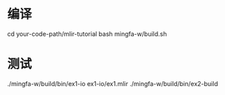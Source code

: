 # 编译
cd your-code-path/mlir-tutorial
bash mingfa-w/build.sh

# 测试
./mingfa-w/build/bin/ex1-io ex1-io/ex1.mlir
./mingfa-w/build/bin/ex2-build
